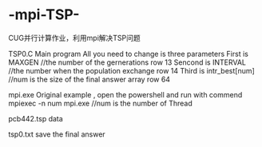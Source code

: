 # -mpi-TSP-
CUG并行计算作业，利用mpi解决TSP问题

TSP0.C
Main program
All you need to change is three parameters
First is MAXGEN  //the number of the gernerations                     row 13
Sencond is INTERVAL //the number when the population exchange         row 14
Third is intr_best[num] //num is the size of the final answer array   row 64
  

mpi.exe
Original example , open the powershell and run with commend mpiexec -n num mpi.exe  //num is the number of Thread

pcb442.tsp
data

tsp0.txt 
save the final answer

